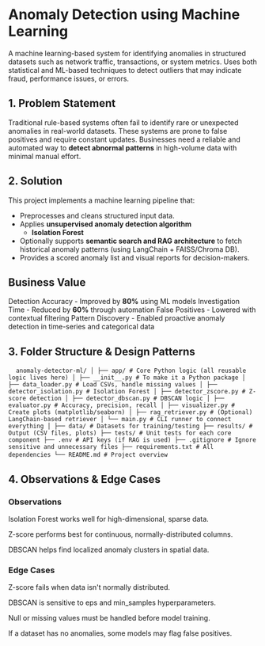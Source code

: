 #  Anomaly Detection using Machine Learning

A machine learning-based system for identifying anomalies in structured datasets such as network traffic, transactions, or system metrics. Uses both statistical and ML-based techniques to detect outliers that may indicate fraud, performance issues, or errors.



##  1. Problem Statement

Traditional rule-based systems often fail to identify rare or unexpected anomalies in real-world datasets. These systems are prone to false positives and require constant updates. Businesses need a reliable and automated way to **detect abnormal patterns** in high-volume data with minimal manual effort.



##  2. Solution

This project implements a machine learning pipeline that:

- Preprocesses and cleans structured input data.
- Applies **unsupervised anomaly detection algorithm** 
  - **Isolation Forest**
- Optionally supports **semantic search and RAG architecture** to fetch historical anomaly patterns (using LangChain + FAISS/Chroma DB).
- Provides a scored anomaly list and visual reports for decision-makers.



##  Business Value

Detection Accuracy - Improved by **80%** using ML models 
Investigation Time - Reduced by **60%** through automation 
False Positives - Lowered with contextual filtering 
Pattern Discovery - Enabled proactive anomaly detection in time-series and categorical data 



## 3. Folder Structure & Design Patterns
<pre> <code> anomaly-detector-ml/ │ ├── app/ # Core Python logic (all reusable logic lives here) │ ├── __init__.py # To make it a Python package │ ├── data_loader.py # Load CSVs, handle missing values │ ├── detector_isolation.py # Isolation Forest │ ├── detector_zscore.py # Z-score detection │ ├── detector_dbscan.py # DBSCAN logic │ ├── evaluator.py # Accuracy, precision, recall │ ├── visualizer.py # Create plots (matplotlib/seaborn) │ ├── rag_retriever.py # (Optional) LangChain-based retriever │ └── main.py # CLI runner to connect everything │ ├── data/ # Datasets for training/testing ├── results/ # Output (CSV files, plots) ├── tests/ # Unit tests for each core component ├── .env # API keys (if RAG is used) ├── .gitignore # Ignore sensitive and unnecessary files ├── requirements.txt # All dependencies └── README.md # Project overview </code> </pre>



##  4. Observations & Edge Cases
### Observations
Isolation Forest works well for high-dimensional, sparse data.

Z-score performs best for continuous, normally-distributed columns.

DBSCAN helps find localized anomaly clusters in spatial data.

### Edge Cases
Z-score fails when data isn't normally distributed.

DBSCAN is sensitive to eps and min_samples hyperparameters.

Null or missing values must be handled before model training.

If a dataset has no anomalies, some models may flag false positives.


